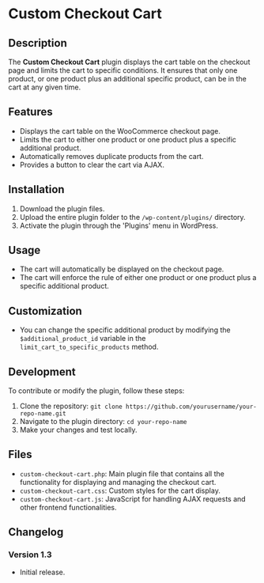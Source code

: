 # Custom Checkout Cart

## Description
The **Custom Checkout Cart** plugin displays the cart table on the checkout page and limits the cart to specific conditions. It ensures that only one product, or one product plus an additional specific product, can be in the cart at any given time.

## Features
- Displays the cart table on the WooCommerce checkout page.
- Limits the cart to either one product or one product plus a specific additional product.
- Automatically removes duplicate products from the cart.
- Provides a button to clear the cart via AJAX.

## Installation
1. Download the plugin files.
2. Upload the entire plugin folder to the `/wp-content/plugins/` directory.
3. Activate the plugin through the 'Plugins' menu in WordPress.

## Usage
- The cart will automatically be displayed on the checkout page.
- The cart will enforce the rule of either one product or one product plus a specific additional product.

## Customization
- You can change the specific additional product by modifying the `$additional_product_id` variable in the `limit_cart_to_specific_products` method.

## Development
To contribute or modify the plugin, follow these steps:
1. Clone the repository: `git clone https://github.com/yourusername/your-repo-name.git`
2. Navigate to the plugin directory: `cd your-repo-name`
3. Make your changes and test locally.

## Files
- `custom-checkout-cart.php`: Main plugin file that contains all the functionality for displaying and managing the checkout cart.
- `custom-checkout-cart.css`: Custom styles for the cart display.
- `custom-checkout-cart.js`: JavaScript for handling AJAX requests and other frontend functionalities.

## Changelog
### Version 1.3
- Initial release.
